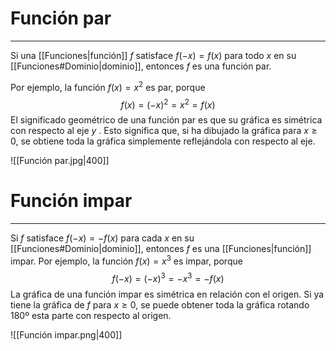 # Función par
---
Si una [[Funciones|función]] $f$ satisface $f(-x) = f(x)$ para todo $x$ en su [[Funciones#Dominio|dominio]], entonces $f$ es una función par.

Por ejemplo, la función $f(x) = x^2$ es par, porque
$$f(x) = (-x)^2 = x^2 = f(x)$$
El significado geométrico de una función par es que su gráfica es simétrica con respecto al eje $y$ . Esto significa que, si ha dibujado la gráfica para $x \geq 0$, se obtiene toda la gráfica simplemente reflejándola con respecto al eje.

![[Función par.jpg|400]]

# Función impar
---
Si $f$ satisface $f(-x) = -f(x)$ para cada $x$ en su [[Funciones#Dominio|dominio]], entonces $f$ es una [[Funciones|función]] impar.
Por ejemplo, la función $f(x) = x^3$ es impar, porque 
$$f (-x) = (-x)^3 = -x^3 = -f(x)$$
La gráfica de una función impar es simétrica en relación con el origen. Si ya tiene la gráfica de $f$ para $x \geq 0$, se puede obtener toda la gráfica rotando 180º esta parte con respecto al origen.

![[Función impar.png|400]]


